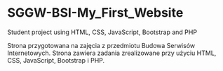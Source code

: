 # SGGW-BSI-My_First_Website
Student project using HTML, CSS, JavaScript, Bootstrap and PHP

Strona przygotowana na zajęcia z przedmiotu Budowa Serwisów Internetowych.
Strona zawiera zadania zrealizowane przy użyciu HTML, CSS, JavaScript, Bootstrap i PHP.

